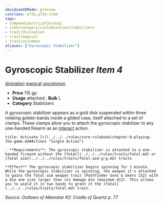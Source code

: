 ```yaml
---
obsidianUIMode: preview
cssclass: pf2e,pf2e-item
tags:
- compendium/src/pf2e/ooa2
- item/category/customization/stabilizers
- trait/divination
- trait/magical
- trait/uncommon
aliases: ["Gyroscopic Stabilizer"]
---
```

# Gyroscopic Stabilizer *Item 4*  
[divination](../../../Rules/traits/divination.md)  [magical](../../../Rules/traits/magical.md)  [uncommon](../../../Rules/traits/uncommon.md)  

- **Price** 115 gp
- **Usage** attached <to a two-handed firearm>; **Bulk** L
- **Category** Stabilizers

A gyroscopic stabilizer appears as a gold disk suspended within three rotating golden bands inside a gilded case, itself attached to a set of clamps. These clamps allow you to attach the gyroscopic stabilizer to any one-handed firearm as an [Interact](../../../Rules/actions/interact.md) action.

```ad-embed-ability
title: Activate [>](../../../rules/core-rulebook/chapter-9-playing-the-game.md#Actions "Single Action")

- **Requirements**: The gyroscopic stabilizer is attached to a one-handed firearm without the [fatal](../../../rules/traits/fatal.md) or [fatal aim](../../../rules/traits/fatal-aim-g-g.md) traits

**Effect** The gyroscopic stabilizer begins spinning for 1 minute. While the gyroscopic stabilizer is spinning, the weapon it's attached to gains the fatal aim weapon trait (Pathfinder Guns & Gears 232) with a die one size larger than its damage die (maximum d12). This allows you to wield it in two hands to grant it the [fatal](../../../rules/traits/fatal.md) trait.
```

*Source: Outlaws of Alkenstar #2: Cradle of Quartz p. 77*

